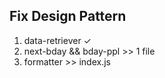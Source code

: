<!-- go to $plans -->

## Fix Design Pattern

1) data-retriever &check;
2) next-bday && bday-ppl >> 1 file
3) formatter >> index.js
